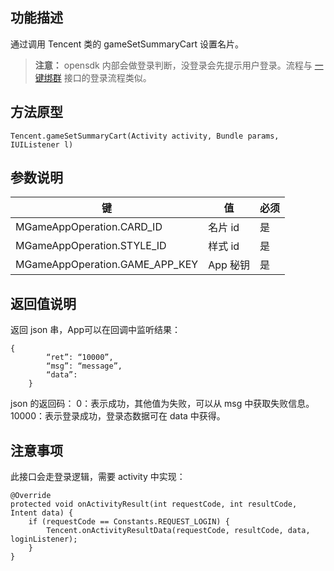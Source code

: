 ## 功能描述
通过调用 Tencent 类的 gameSetSummaryCart 设置名片。
>**注意：**
>opensdk 内部会做登录判断，没登录会先提示用户登录。流程与 [一键绑群](https://cloud.tencent.com/document/product/630/11875) 接口的登录流程类似。

## 方法原型

`Tencent.gameSetSummaryCart(Activity activity, Bundle params, IUIListener l)`

## 参数说明

|键 |值 | 必须 |
| ---| ---| --- |
| MGameAppOperation.CARD_ID | 名片 id | 是 |
| MGameAppOperation.STYLE_ID | 样式 id | 是 |
| MGameAppOperation.GAME_APP_KEY | App 秘钥 | 是 |

## 返回值说明
返回 json 串，App可以在回调中监听结果：
```
{
		“ret”: “10000”,
		“msg”: “message”,
		“data”: 
	}
```
json 的返回码：
0：表示成功，其他值为失败，可以从 msg 中获取失败信息。
10000：表示登录成功，登录态数据可在 data 中获得。

## 注意事项
此接口会走登录逻辑，需要 activity 中实现：
```
@Override
protected void onActivityResult(int requestCode, int resultCode, Intent data) {
    if (requestCode == Constants.REQUEST_LOGIN) {
        Tencent.onActivityResultData(requestCode, resultCode, data, loginListener);
    }
}
```

